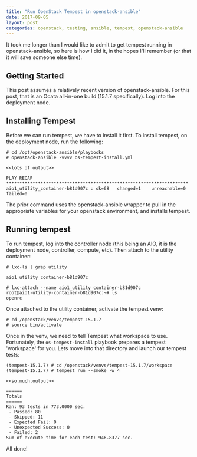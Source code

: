 ```yaml
---
title: "Run OpenStack Tempest in openstack-ansible"
date: 2017-09-05
layout: post
categories: openstack, testing, ansible, tempest, openstack-ansible
---
```


It took me longer than I would like to admit to get tempest running in openstack-ansible, so here is how I did it, in the hopes I'll remember (or that it will save someone else time).

## Getting Started

This post assumes a relatively recent version of openstack-ansible. For this post, that is an Ocata all-in-one build (15.1.7 specifically). Log into the deployment node.

## Installing Tempest

Before we can run tempest, we have to install it first. To install tempest, on the deployment node, run the following:

```
# cd /opt/openstack-ansible/playbooks
# openstack-ansible -vvvv os-tempest-install.yml

<<lots of output>>

PLAY RECAP *********************************************************************
aio1_utility_container-b81d907c : ok=68   changed=1    unreachable=0    failed=0
```

The prior command uses the openstack-ansible wrapper to pull in the appropriate variables for your openstack environment, and installs tempest.

## Running tempest

To run tempest, log into the controller node (this being an AIO, it is the deployment node, controller, compute, etc). Then attach to the utility container:

```
# lxc-ls | grep utility

aio1_utility_container-b81d907c

# lxc-attach --name aio1_utility_container-b81d907c
root@aio1-utility-container-b81d907c:~# ls
openrc
```

Once attached to the utility container, activate the tempest venv:

```
# cd /openstack/venvs/tempest-15.1.7
# source bin/activate
```

Once in the venv, we need to tell Tempest what workspace to use. Fortunately, the ```os-tempest-install``` playbook prepares a tempest 'workspace' for you. Lets move into that directory and launch our tempest tests:

```
(tempest-15.1.7) # cd /openstack/venvs/tempest-15.1.7/workspace
(tempest-15.1.7) # tempest run --smoke -w 4

<<so.much.output>>

======
Totals
======
Ran: 93 tests in 773.0000 sec.
 - Passed: 80
 - Skipped: 11
 - Expected Fail: 0
 - Unexpected Success: 0
 - Failed: 2
Sum of execute time for each test: 946.8377 sec.
```

All done!